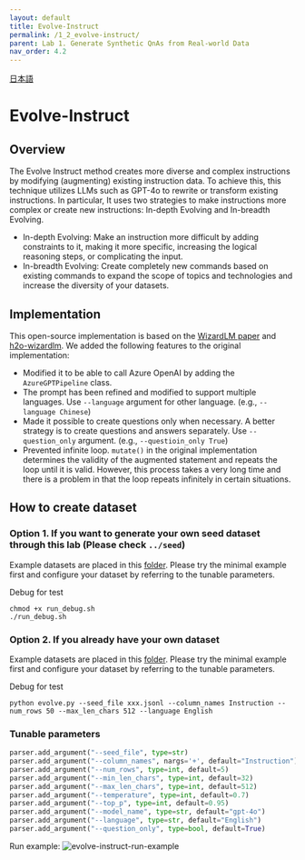```yaml
---
layout: default
title: Evolve-Instruct
permalink: /1_2_evolve-instruct/
parent: Lab 1. Generate Synthetic QnAs from Real-world Data
nav_order: 4.2
---
```


[日本語](README_ja.md)

# Evolve-Instruct

## Overview
The Evolve Instruct method creates more diverse and complex instructions by modifying (augmenting) existing instruction data. To achieve this, this technique utilizes LLMs such as GPT-4o to rewrite or transform existing instructions. In particular, It uses two strategies to make instructions more complex or create new instructions: In-depth Evolving and In-breadth Evolving.

- In-depth Evolving: Make an instruction more difficult by adding constraints to it, making it more specific, increasing the logical reasoning steps, or complicating the input.
- In-breadth Evolving: Create completely new commands based on existing commands to expand the scope of topics and technologies and increase the diversity of your datasets.

## Implementation
This open-source implementation is based on the [WizardLM paper](https://arxiv.org/abs/2304.12244) and [h2o-wizardlm](https://github.com/h2oai/h2o-wizardlm).
We added the following features to the original implementation:

- Modified it to be able to call Azure OpenAI by adding the `AzureGPTPipeline` class.
- The prompt has been refined and modified to support multiple languages. Use `--language` argument for other language. (e.g., `--language Chinese`)
- Made it possible to create questions only when necessary. A better strategy is to create questions and answers separately. Use `--question_only` argument. (e.g., `--questioin_only True`)
- Prevented infinite loop. `mutate()` in the original implementation determines the validity of the augmented statement and repeats the loop until it is valid. However, this process takes a very long time and there is a problem in that the loop repeats infinitely in certain situations.

## How to create dataset

### Option 1. If you want to generate your own seed dataset through this lab (Please check `../seed`)
Example datasets are placed in this [folder](../seed/samples). Please try the minimal example first and configure your dataset by referring to the tunable parameters.

Debug for test
```shell
chmod +x run_debug.sh
./run_debug.sh
```

### Option 2. If you already have your own dataset
Example datasets are placed in this [folder](samples). Please try the minimal example first and configure your dataset by referring to the tunable parameters.

Debug for test
```shell
python evolve.py --seed_file xxx.jsonl --column_names Instruction --num_rows 50 --max_len_chars 512 --language English
```

### Tunable parameters
```python
parser.add_argument("--seed_file", type=str)
parser.add_argument("--column_names", nargs='+', default="Instruction")
parser.add_argument("--num_rows", type=int, default=5)
parser.add_argument("--min_len_chars", type=int, default=32)
parser.add_argument("--max_len_chars", type=int, default=512)
parser.add_argument("--temperature", type=int, default=0.7)
parser.add_argument("--top_p", type=int, default=0.95)
parser.add_argument("--model_name", type=str, default="gpt-4o")
parser.add_argument("--language", type=str, default="English")
parser.add_argument("--question_only", type=bool, default=True)
```

Run example:
![evolve-instruct-run-example](../imgs/evolve-instruct-run-example.png)